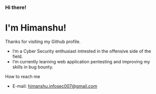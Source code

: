 ### Hi there!

# I'm Himanshu!

Thanks for visiting my Github profile.

- I’m a Cyber Security enthusiast intrested in the offensive side of the field. 
- I’m currently learning web application pentesting and improving my skills in bug bounty.

How to reach me
- E-mail: himanshu.infosec007@gmail.com
